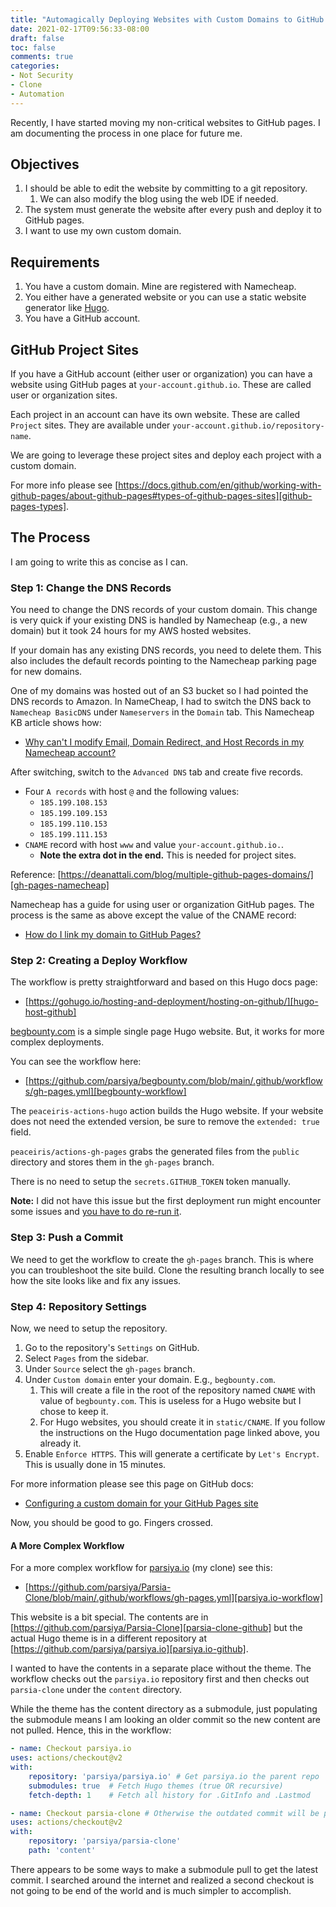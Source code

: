 ```yaml
---
title: "Automagically Deploying Websites with Custom Domains to GitHub Pages"
date: 2021-02-17T09:56:33-08:00
draft: false
toc: false
comments: true
categories:
- Not Security
- Clone
- Automation
---
```


Recently, I have started moving my non-critical websites to GitHub pages. I am
documenting the process in one place for future me.

<!--more-->

## Objectives

1. I should be able to edit the website by committing to a git repository.
    1. We can also modify the blog using the web IDE if needed.
2. The system must generate the website after every push and deploy it to GitHub
   pages.
3. I want to use my own custom domain.

## Requirements

1. You have a custom domain. Mine are registered with Namecheap.
2. You either have a generated website or you can use a static
   website generator like [Hugo][hugo].
3. You have a GitHub account.

[hugo]: https://gohugo.io

## GitHub Project Sites
If you have a GitHub account (either user or organization) you can have a
website using GitHub pages at `your-account.github.io`. These are called user or
organization sites.

Each project in an account can have its own website. These are called `Project`
sites. They are available under `your-account.github.io/repository-name`.

We are going to leverage these project sites and deploy each project with a
custom domain.

For more info please see
[https://docs.github.com/en/github/working-with-github-pages/about-github-pages#types-of-github-pages-sites][github-pages-types].

[github-pages-types]: https://docs.github.com/en/github/working-with-github-pages/about-github-pages#types-of-github-pages-sites

## The Process
I am going to write this as concise as I can.

### Step 1: Change the DNS Records
You need to change the DNS records of your custom domain. This change is very
quick if your existing DNS is handled by Namecheap (e.g., a new domain) but it
took 24 hours for my AWS hosted websites.

If your domain has any existing DNS records, you need to delete them. This also
includes the default records pointing to the Namecheap parking page for new
domains.

One of my domains was hosted out of an S3 bucket so I had pointed the DNS
records to Amazon. In NameCheap, I had to switch the DNS back to `Namecheap
BasicDNS` under `Nameservers` in the `Domain` tab. This Namecheap KB article
shows how:

* [Why can't I modify Email, Domain Redirect, and Host Records in my Namecheap account?][namecheap-basic-dns]

[namecheap-basic-dns]: https://www.namecheap.com/support/knowledgebase/article.aspx/323/46/why-cant-i-modify-email-domain-redirect-and-host-records-in-my-namecheap-account/

After switching, switch to the `Advanced DNS` tab and create five records.

* Four `A records` with host `@` and the following values:
    * `185.199.108.153`
    * `185.199.109.153`
    * `185.199.110.153`
    * `185.199.111.153`
* `CNAME` record with host `www` and value `your-account.github.io.`.
    * **Note the extra dot in the end.** This is needed for project sites.

Reference: [https://deanattali.com/blog/multiple-github-pages-domains/][gh-pages-namecheap]

[gh-pages-namecheap]: https://deanattali.com/blog/multiple-github-pages-domains/

Namecheap has a guide for using user or organization GitHub pages. The process
is the same as above except the value of the CNAME record:

* [How do I link my domain to GitHub Pages?][namecheap-github-pages]

[namecheap-github-pages]: https://www.namecheap.com/support/knowledgebase/article.aspx/9645/2208/how-do-i-link-my-domain-to-github-pages/

### Step 2: Creating a Deploy Workflow
The workflow is pretty straightforward and based on this Hugo docs page:

* [https://gohugo.io/hosting-and-deployment/hosting-on-github/][hugo-host-github]

[hugo-host-github]: https://gohugo.io/hosting-and-deployment/hosting-on-github/

[begbounty.com][begbounty] is a simple single page Hugo website. But, it works
for more complex deployments.

You can see the workflow here:

* [https://github.com/parsiya/begbounty.com/blob/main/.github/workflows/gh-pages.yml][begbounty-workflow]

[begbounty]: https://begbounty.com
[begbounty-workflow]: https://github.com/parsiya/begbounty.com/blob/main/.github/workflows/gh-pages.yml

The `peaceiris-actions-hugo` action builds the Hugo website. If your website
does not need the extended version, be sure to remove the `extended: true`
field.

`peaceiris/actions-gh-pages` grabs the generated files from the `public`
directory and stores them in the `gh-pages` branch.

There is no need to setup the `secrets.GITHUB_TOKEN` token manually.

**Note:** I did not have this issue but the first deployment run might encounter
some issues and [you have to do re-run it][first-run].

[first-run]: https://github.com/peaceiris/actions-gh-pages#%EF%B8%8F-first-deployment-with-github_token

### Step 3: Push a Commit
We need to get the workflow to create the `gh-pages` branch. This is where you
can troubleshoot the site build. Clone the resulting branch locally to see how
the site looks like and fix any issues.

### Step 4: Repository Settings
Now, we need to setup the repository.

1. Go to the repository's `Settings` on GitHub.
2. Select `Pages` from the sidebar.
3. Under `Source` select the `gh-pages` branch.
4. Under `Custom domain` enter your domain. E.g., `begbounty.com`.
    1. This will create a file in the root of the repository named `CNAME` with
       value of `begbounty.com`. This is useless for a Hugo website but I chose
       to keep it.
    2. For Hugo websites, you should create it in `static/CNAME`. If you follow
       the instructions on the Hugo documentation page linked above, you already
       it.
5. Enable `Enforce HTTPS`. This will generate a certificate by `Let's Encrypt`.
   This is usually done in 15 minutes.

For more information please see this page on GitHub docs:

* [Configuring a custom domain for your GitHub Pages site][github-custom-domain]

[github-custom-domain]: https://docs.github.com/en/github/working-with-github-pages/configuring-a-custom-domain-for-your-github-pages-site

Now, you should be good to go. Fingers crossed.

#### A More Complex Workflow
For a more complex workflow for [parsiya.io][parsiya.io] (my clone) see this:

* [https://github.com/parsiya/Parsia-Clone/blob/main/.github/workflows/gh-pages.yml][parsiya.io-workflow]

[parsiya.io]: https://parsiya.io
[parsiya.io-workflow]: https://github.com/parsiya/Parsia-Clone/blob/main/.github/workflows/gh-pages.yml

This website is a bit special. The contents are in
[https://github.com/parsiya/Parsia-Clone][parsia-clone-github] but the actual
Hugo theme is in a different repository at
[https://github.com/parsiya/parsiya.io][parsiya.io-github].

I wanted to have the contents in a separate place without the theme. The
workflow checks out the `parsiya.io` repository first and then checks out
`parsia-clone` under the `content` directory.

[parsia-clone-github]: https://github.com/parsiya/Parsia-Clone
[parsiya.io-github]: https://github.com/parsiya/parsiya.io

While the theme has the content directory as a submodule, just populating the
submodule means I am looking an older commit so the new content are not pulled.
Hence, this in the workflow:

```yaml
- name: Checkout parsiya.io
uses: actions/checkout@v2
with:
    repository: 'parsiya/parsiya.io' # Get parsiya.io the parent repo
    submodules: true  # Fetch Hugo themes (true OR recursive)
    fetch-depth: 1    # Fetch all history for .GitInfo and .Lastmod

- name: Checkout parsia-clone # Otherwise the outdated commit will be pulled
uses: actions/checkout@v2
with:
    repository: 'parsiya/parsia-clone'
    path: 'content'
```

There appears to be some ways to make a submodule pull to get the latest commit.
I searched around the internet and realized a second checkout is not going to be
end of the world and is much simpler to accomplish.
